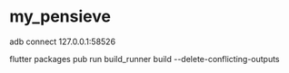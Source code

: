 # my_pensieve

adb connect 127.0.0.1:58526

flutter packages pub run build_runner build --delete-conflicting-outputs